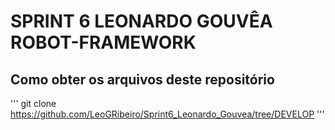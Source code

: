 # SPRINT 6 LEONARDO GOUVÊA ROBOT-FRAMEWORK

## Como obter os arquivos deste repositório
'''
git clone https://github.com/LeoGRibeiro/Sprint6_Leonardo_Gouvea/tree/DEVELOP
'''
